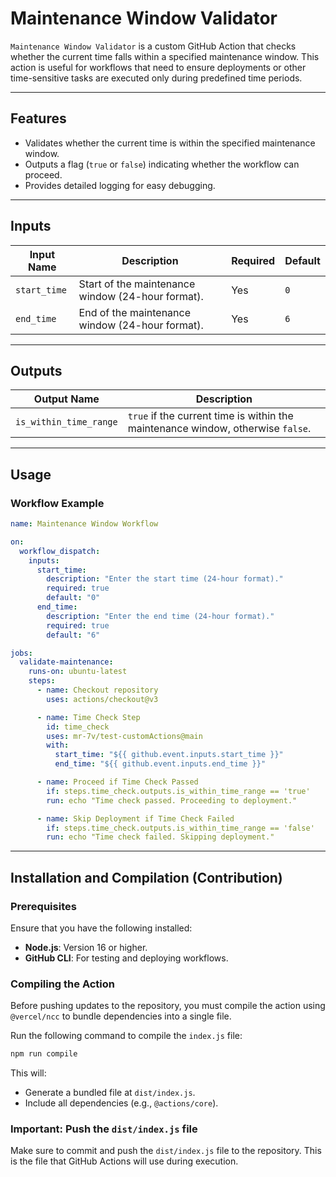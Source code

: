 # Maintenance Window Validator

`Maintenance Window Validator` is a custom GitHub Action that checks whether the current time falls within a specified maintenance window. This action is useful for workflows that need to ensure deployments or other time-sensitive tasks are executed only during predefined time periods.

---

## Features

- Validates whether the current time is within the specified maintenance window.
- Outputs a flag (`true` or `false`) indicating whether the workflow can proceed.
- Provides detailed logging for easy debugging.

---

## Inputs

| Input Name  | Description                                    | Required | Default |
|-------------|------------------------------------------------|----------|---------|
| `start_time` | Start of the maintenance window (24-hour format). | Yes      | `0`     |
| `end_time`   | End of the maintenance window (24-hour format).   | Yes      | `6`     |

---

## Outputs

| Output Name          | Description                                                                 |
|-----------------------|-----------------------------------------------------------------------------|
| `is_within_time_range` | `true` if the current time is within the maintenance window, otherwise `false`. |

---

## Usage

### Workflow Example

```yaml
name: Maintenance Window Workflow

on:
  workflow_dispatch:
    inputs:
      start_time:
        description: "Enter the start time (24-hour format)."
        required: true
        default: "0"
      end_time:
        description: "Enter the end time (24-hour format)."
        required: true
        default: "6"

jobs:
  validate-maintenance:
    runs-on: ubuntu-latest
    steps:
      - name: Checkout repository
        uses: actions/checkout@v3

      - name: Time Check Step
        id: time_check
        uses: mr-7v/test-customActions@main
        with:
          start_time: "${{ github.event.inputs.start_time }}"
          end_time: "${{ github.event.inputs.end_time }}"

      - name: Proceed if Time Check Passed
        if: steps.time_check.outputs.is_within_time_range == 'true'
        run: echo "Time check passed. Proceeding to deployment."

      - name: Skip Deployment if Time Check Failed
        if: steps.time_check.outputs.is_within_time_range == 'false'
        run: echo "Time check failed. Skipping deployment."
```

---

## Installation and Compilation (Contribution)

### Prerequisites

Ensure that you have the following installed:
- **Node.js**: Version 16 or higher.
- **GitHub CLI**: For testing and deploying workflows.

### Compiling the Action

Before pushing updates to the repository, you must compile the action using `@vercel/ncc` to bundle dependencies into a single file.

Run the following command to compile the `index.js` file:

```bash
npm run compile
```

This will:
- Generate a bundled file at `dist/index.js`.
- Include all dependencies (e.g., `@actions/core`).

### Important: Push the `dist/index.js` file

Make sure to commit and push the `dist/index.js` file to the repository. This is the file that GitHub Actions will use during execution.